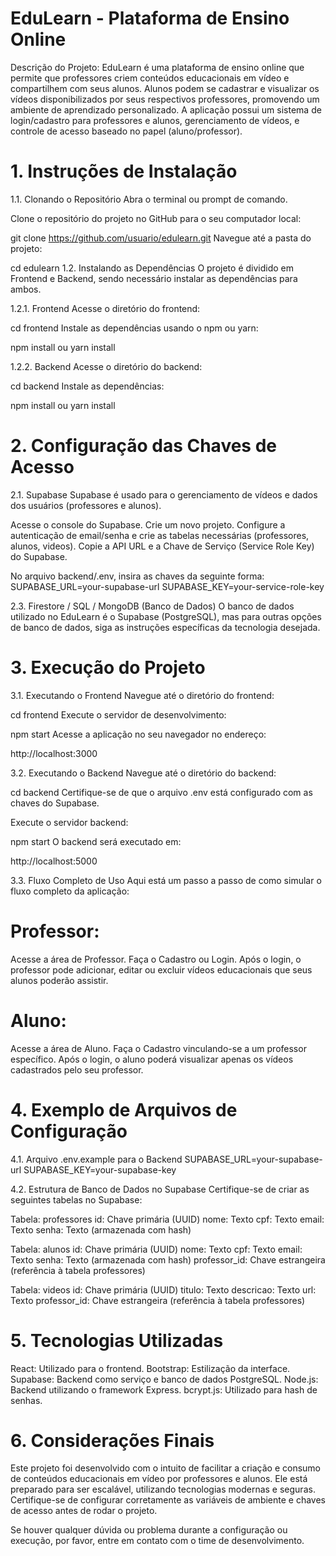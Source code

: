 # EduLearn - Plataforma de Ensino Online

Descrição do Projeto: 
EduLearn é uma plataforma de ensino online que permite que professores criem conteúdos educacionais em vídeo e compartilhem com seus alunos. Alunos podem se cadastrar e visualizar os vídeos disponibilizados por seus respectivos professores, promovendo um ambiente de aprendizado personalizado. A aplicação possui um sistema de login/cadastro para professores e alunos, gerenciamento de vídeos, e controle de acesso baseado no papel (aluno/professor).

# 1. Instruções de Instalação

1.1. Clonando o Repositório
Abra o terminal ou prompt de comando.

Clone o repositório do projeto no GitHub para o seu computador local:

git clone https://github.com/usuario/edulearn.git
Navegue até a pasta do projeto:

cd edulearn
1.2. Instalando as Dependências
O projeto é dividido em Frontend e Backend, sendo necessário instalar as dependências para ambos.

1.2.1. Frontend
Acesse o diretório do frontend:

cd frontend
Instale as dependências usando o npm ou yarn:

npm install
ou
yarn install

1.2.2. Backend
Acesse o diretório do backend:

cd backend
Instale as dependências:

npm install
ou
yarn install

# 2. Configuração das Chaves de Acesso

2.1. Supabase
Supabase é usado para o gerenciamento de vídeos e dados dos usuários (professores e alunos).

Acesse o console do Supabase.
Crie um novo projeto.
Configure a autenticação de email/senha e crie as tabelas necessárias (professores, alunos, videos).
Copie a API URL e a Chave de Serviço (Service Role Key) do Supabase.

No arquivo backend/.env, insira as chaves da seguinte forma:
SUPABASE_URL=your-supabase-url
SUPABASE_KEY=your-service-role-key

2.3. Firestore / SQL / MongoDB (Banco de Dados)
O banco de dados utilizado no EduLearn é o Supabase (PostgreSQL), mas para outras opções de banco de dados, siga as instruções específicas da tecnologia desejada.

# 3. Execução do Projeto

3.1. Executando o Frontend
Navegue até o diretório do frontend:

cd frontend
Execute o servidor de desenvolvimento:

npm start
Acesse a aplicação no seu navegador no endereço:

http://localhost:3000

3.2. Executando o Backend
Navegue até o diretório do backend:

cd backend
Certifique-se de que o arquivo .env está configurado com as chaves do Supabase.

Execute o servidor backend:

npm start
O backend será executado em:

http://localhost:5000

3.3. Fluxo Completo de Uso
Aqui está um passo a passo de como simular o fluxo completo da aplicação:

# Professor:
Acesse a área de Professor.
Faça o Cadastro ou Login.
Após o login, o professor pode adicionar, editar ou excluir vídeos educacionais que seus alunos poderão assistir.

# Aluno:
Acesse a área de Aluno.
Faça o Cadastro vinculando-se a um professor específico.
Após o login, o aluno poderá visualizar apenas os vídeos cadastrados pelo seu professor.

# 4. Exemplo de Arquivos de Configuração

4.1. Arquivo .env.example para o Backend
SUPABASE_URL=your-supabase-url
SUPABASE_KEY=your-supabase-key

4.2. Estrutura de Banco de Dados no Supabase
Certifique-se de criar as seguintes tabelas no Supabase:

Tabela: professores
id: Chave primária (UUID)
nome: Texto
cpf: Texto
email: Texto
senha: Texto (armazenada com hash)

Tabela: alunos
id: Chave primária (UUID)
nome: Texto
cpf: Texto
email: Texto
senha: Texto (armazenada com hash)
professor_id: Chave estrangeira (referência à tabela professores)

Tabela: videos
id: Chave primária (UUID)
titulo: Texto
descricao: Texto
url: Texto
professor_id: Chave estrangeira (referência à tabela professores)

# 5. Tecnologias Utilizadas
React: Utilizado para o frontend.
Bootstrap: Estilização da interface.
Supabase: Backend como serviço e banco de dados PostgreSQL.
Node.js: Backend utilizando o framework Express.
bcrypt.js: Utilizado para hash de senhas.

# 6. Considerações Finais
Este projeto foi desenvolvido com o intuito de facilitar a criação e consumo de conteúdos educacionais em vídeo por professores e alunos. Ele está preparado para ser escalável, utilizando tecnologias modernas e seguras. Certifique-se de configurar corretamente as variáveis de ambiente e chaves de acesso antes de rodar o projeto.

Se houver qualquer dúvida ou problema durante a configuração ou execução, por favor, entre em contato com o time de desenvolvimento.